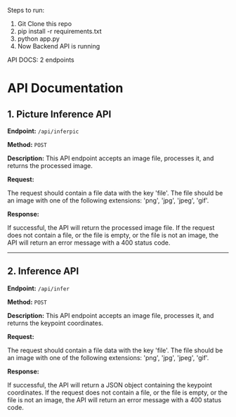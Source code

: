 Steps to run:

1. Git Clone this repo
2. pip install -r requirements.txt
3. python app.py
4. Now Backend API is running

API DOCS:
2 endpoints

# API Documentation

## 1. Picture Inference API

**Endpoint:** `/api/inferpic`

**Method:** `POST`

**Description:** This API endpoint accepts an image file, processes it, and returns the processed image.

**Request:**

The request should contain a file data with the key 'file'. The file should be an image with one of the following extensions: 'png', 'jpg', 'jpeg', 'gif'.

**Response:**

If successful, the API will return the processed image file. If the request does not contain a file, or the file is empty, or the file is not an image, the API will return an error message with a 400 status code.

---

## 2. Inference API

**Endpoint:** `/api/infer`

**Method:** `POST`

**Description:** This API endpoint accepts an image file, processes it, and returns the keypoint coordinates.

**Request:**

The request should contain a file data with the key 'file'. The file should be an image with one of the following extensions: 'png', 'jpg', 'jpeg', 'gif'.

**Response:**

If successful, the API will return a JSON object containing the keypoint coordinates. If the request does not contain a file, or the file is empty, or the file is not an image, the API will return an error message with a 400 status code.
